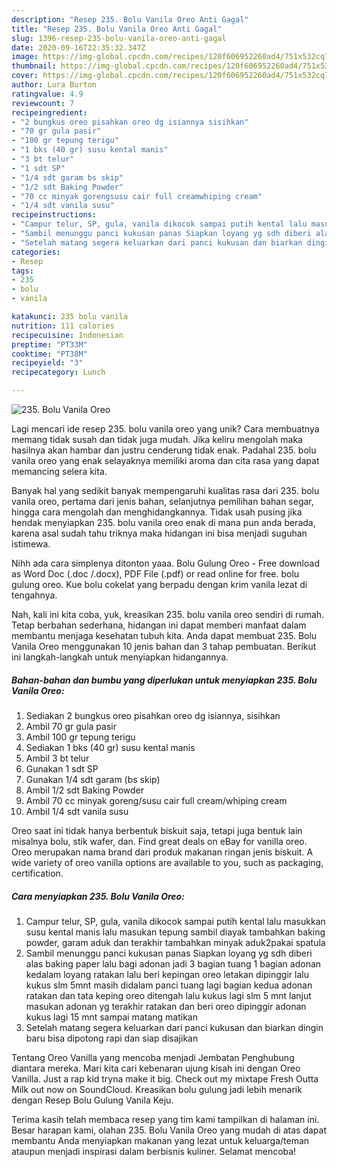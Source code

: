 ```yaml
---
description: "Resep 235. Bolu Vanila Oreo Anti Gagal"
title: "Resep 235. Bolu Vanila Oreo Anti Gagal"
slug: 1396-resep-235-bolu-vanila-oreo-anti-gagal
date: 2020-09-16T22:35:32.347Z
image: https://img-global.cpcdn.com/recipes/120f606952260ad4/751x532cq70/235-bolu-vanila-oreo-foto-resep-utama.jpg
thumbnail: https://img-global.cpcdn.com/recipes/120f606952260ad4/751x532cq70/235-bolu-vanila-oreo-foto-resep-utama.jpg
cover: https://img-global.cpcdn.com/recipes/120f606952260ad4/751x532cq70/235-bolu-vanila-oreo-foto-resep-utama.jpg
author: Lura Burton
ratingvalue: 4.9
reviewcount: 7
recipeingredient:
- "2 bungkus oreo pisahkan oreo dg isiannya sisihkan"
- "70 gr gula pasir"
- "100 gr tepung terigu"
- "1 bks (40 gr) susu kental manis"
- "3 bt telur"
- "1 sdt SP"
- "1/4 sdt garam bs skip"
- "1/2 sdt Baking Powder"
- "70 cc minyak gorengsusu cair full creamwhiping cream"
- "1/4 sdt vanila susu"
recipeinstructions:
- "Campur telur, SP, gula, vanila dikocok sampai putih kental lalu masukkan susu kental manis lalu masukan tepung sambil diayak tambahkan baking powder, garam aduk dan terakhir tambahkan minyak aduk2pakai spatula"
- "Sambil menunggu panci kukusan panas Siapkan loyang yg sdh diberi alas baking paper lalu bagi adonan jadi 3 bagian tuang 1 bagian adonan kedalam loyang ratakan lalu beri kepingan oreo letakan dipinggir lalu kukus slm 5mnt masih didalam panci tuang lagi bagian kedua adonan ratakan dan tata keping oreo ditengah lalu kukus lagi slm 5 mnt lanjut masukan adonan yg terakhir ratakan dan beri oreo dipinggir adonan kukus lagi 15 mnt sampai matang matikan"
- "Setelah matang segera keluarkan dari panci kukusan dan biarkan dingin baru bisa dipotong rapi dan siap disajikan"
categories:
- Resep
tags:
- 235
- bolu
- vanila

katakunci: 235 bolu vanila 
nutrition: 111 calories
recipecuisine: Indonesian
preptime: "PT33M"
cooktime: "PT38M"
recipeyield: "3"
recipecategory: Lunch

---
```



![235. Bolu Vanila Oreo](https://img-global.cpcdn.com/recipes/120f606952260ad4/751x532cq70/235-bolu-vanila-oreo-foto-resep-utama.jpg)

Lagi mencari ide resep 235. bolu vanila oreo yang unik? Cara membuatnya memang tidak susah dan tidak juga mudah. Jika keliru mengolah maka hasilnya akan hambar dan justru cenderung tidak enak. Padahal 235. bolu vanila oreo yang enak selayaknya memiliki aroma dan cita rasa yang dapat memancing selera kita.

Banyak hal yang sedikit banyak mempengaruhi kualitas rasa dari 235. bolu vanila oreo, pertama dari jenis bahan, selanjutnya pemilihan bahan segar, hingga cara mengolah dan menghidangkannya. Tidak usah pusing jika hendak menyiapkan 235. bolu vanila oreo enak di mana pun anda berada, karena asal sudah tahu triknya maka hidangan ini bisa menjadi suguhan istimewa.

Nihh ada cara simplenya ditonton yaaa. Bolu Gulung Oreo - Free download as Word Doc (.doc /.docx), PDF File (.pdf) or read online for free. bolu gulung oreo. Kue bolu cokelat yang berpadu dengan krim vanila lezat di tengahnya.


Nah, kali ini kita coba, yuk, kreasikan 235. bolu vanila oreo sendiri di rumah. Tetap berbahan sederhana, hidangan ini dapat memberi manfaat dalam membantu menjaga kesehatan tubuh kita. Anda dapat membuat 235. Bolu Vanila Oreo menggunakan 10 jenis bahan dan 3 tahap pembuatan. Berikut ini langkah-langkah untuk menyiapkan hidangannya.

<!--inarticleads1-->

##### Bahan-bahan dan bumbu yang diperlukan untuk menyiapkan 235. Bolu Vanila Oreo:

1. Sediakan 2 bungkus oreo pisahkan oreo dg isiannya, sisihkan
1. Ambil 70 gr gula pasir
1. Ambil 100 gr tepung terigu
1. Sediakan 1 bks (40 gr) susu kental manis
1. Ambil 3 bt telur
1. Gunakan 1 sdt SP
1. Gunakan 1/4 sdt garam (bs skip)
1. Ambil 1/2 sdt Baking Powder
1. Ambil 70 cc minyak goreng/susu cair full cream/whiping cream
1. Ambil 1/4 sdt vanila susu


Oreo saat ini tidak hanya berbentuk biskuit saja, tetapi juga bentuk lain misalnya bolu, stik wafer, dan. Find great deals on eBay for vanilla oreo. Oreo merupakan nama brand dari produk makanan ringan jenis biskuit. A wide variety of oreo vanilla options are available to you, such as packaging, certification. 

<!--inarticleads2-->

##### Cara menyiapkan 235. Bolu Vanila Oreo:

1. Campur telur, SP, gula, vanila dikocok sampai putih kental lalu masukkan susu kental manis lalu masukan tepung sambil diayak tambahkan baking powder, garam aduk dan terakhir tambahkan minyak aduk2pakai spatula
1. Sambil menunggu panci kukusan panas Siapkan loyang yg sdh diberi alas baking paper lalu bagi adonan jadi 3 bagian tuang 1 bagian adonan kedalam loyang ratakan lalu beri kepingan oreo letakan dipinggir lalu kukus slm 5mnt masih didalam panci tuang lagi bagian kedua adonan ratakan dan tata keping oreo ditengah lalu kukus lagi slm 5 mnt lanjut masukan adonan yg terakhir ratakan dan beri oreo dipinggir adonan kukus lagi 15 mnt sampai matang matikan
1. Setelah matang segera keluarkan dari panci kukusan dan biarkan dingin baru bisa dipotong rapi dan siap disajikan


Tentang Oreo Vanilla yang mencoba menjadi Jembatan Penghubung diantara mereka. Mari kita cari kebenaran ujung kisah ini dengan Oreo Vanilla. Just a rap kid tryna make it big. Check out my mixtape Fresh Outta Milk out now on SoundCloud. Kreasikan bolu gulung jadi lebih menarik dengan Resep Bolu Gulung Vanila Keju. 

Terima kasih telah membaca resep yang tim kami tampilkan di halaman ini. Besar harapan kami, olahan 235. Bolu Vanila Oreo yang mudah di atas dapat membantu Anda menyiapkan makanan yang lezat untuk keluarga/teman ataupun menjadi inspirasi dalam berbisnis kuliner. Selamat mencoba!
